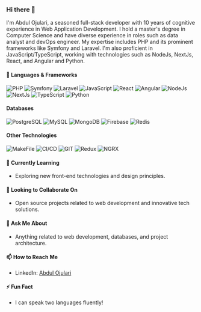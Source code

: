 ### Hi there 👋

<!--
**abdojulari/abdojulari** is a ✨ _special_ ✨ repository because its `README.md` (this file) appears on your GitHub profile.
-->

I'm Abdul Ojulari, a seasoned full-stack developer with 10 years of cognitive experience in Web Application Development. I hold a master's degree in Computer Science and have diverse experience in roles such as data analyst and devOps engineer. My expertise includes PHP and its prominent frameworks like Symfony and Laravel. I'm also proficient in JavaScript/TypeScript, working with technologies such as NodeJs, NextJs, React, and Angular and Python.

#### 🔧 Languages & Frameworks
![PHP](https://img.shields.io/badge/PHP-70%25-blue)
![Symfony](https://img.shields.io/badge/Symfony-80%25-green)
![Laravel](https://img.shields.io/badge/Laravel-75%25-orange)
![JavaScript](https://img.shields.io/badge/JavaScript-85%25-yellow)
![React](https://img.shields.io/badge/React-80%25-blueviolet)
![Angular](https://img.shields.io/badge/Angular-75%25-red)
![NodeJs](https://img.shields.io/badge/NodeJs-80%25-brightgreen)
![NextJs](https://img.shields.io/badge/NextJs-75%25-lightgrey)
![TypeScript](https://img.shields.io/badge/TypeScript-75%25-lightgreen)
![Python](https://progress-bar.dev/70/?title=Python)


#### Databases 
![PostgreSQL](https://progress-bar.dev/89/?title=PostgreSQL)
![MySQL](https://progress-bar.dev/86/?title=MySQL)
![MongoDB](https://progress-bar.dev/70/?title=MongoDB)
![Firebase](https://progress-bar.dev/60/?title=Firebase)
![Redis](https://progress-bar.dev/80/?title=Redis)

#### Other Technologies 
![MakeFile](https://progress-bar.dev/80/?title=MakeFile)
![CI/CD](https://progress-bar.dev/80/?title=CI/CD)
![GIT](https://progress-bar.dev/87/?title=GIT)
![Redux](https://progress-bar.dev/90/?title=Redux)
![NGRX](https://progress-bar.dev/90/?title=NGRX)



#### 🌱 Currently Learning
- Exploring new front-end technologies and design principles.

#### 👯 Looking to Collaborate On
- Open source projects related to web development and innovative tech solutions.

#### 💬 Ask Me About
- Anything related to web development, databases, and project architecture.

#### 📫 How to Reach Me
- LinkedIn: [Abdul Ojulari](https://www.linkedin.com/in/abdulojulari)

#### ⚡ Fun Fact
- I can speak two languages fluently!
